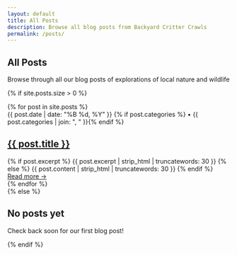 ```yaml
---
layout: default
title: All Posts
description: Browse all blog posts from Backyard Critter Crawls
permalink: /posts/
---
```


<section class="hero">
    <div class="hero-content">
        <h1>All Posts</h1>
        <p>Browse through all our blog posts of explorations of local nature and wildlife</p>
    </div>
</section>

{% if site.posts.size > 0 %}
<section class="posts-list">
    {% for post in site.posts %}
    <article class="card post-card">
        <div class="post-meta">
            {{ post.date | date: "%B %d, %Y" }}
            {% if post.categories %} • {{ post.categories | join: ", " }}{% endif %}
        </div>
        <h2 class="post-title">
            <a href="{{ post.url | relative_url }}">{{ post.title }}</a>
        </h2>
        <div class="post-excerpt">
            {% if post.excerpt %}
                {{ post.excerpt | strip_html | truncatewords: 30 }}
            {% else %}
                {{ post.content | strip_html | truncatewords: 30 }}
            {% endif %}
        </div>
        <a href="{{ post.url | relative_url }}" class="read-more">Read more →</a>
    </article>
    {% endfor %}
</section>
{% else %}
<section class="card">
    <h2>No posts yet</h2>
    <p>Check back soon for our first blog post!</p>
</section>
{% endif %}